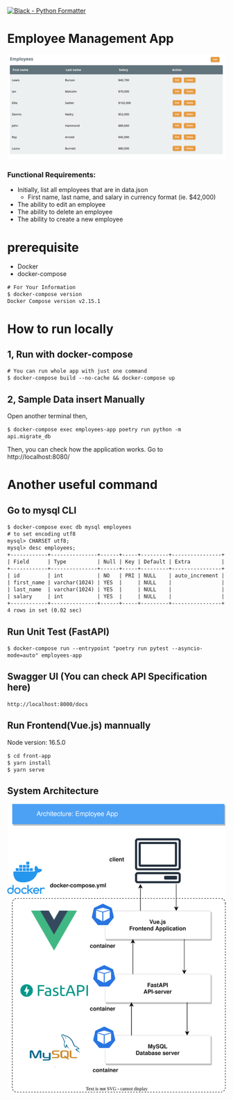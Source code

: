 [![Black - Python Formatter](https://img.shields.io/badge/code%20style-black-black)](https://github.com/psf/black)

# Employee Management App

![](demo.png)

### Functional Requirements:

- Initially, list all employees that are in data.json
  - First name, last name, and salary in currency format (ie. $42,000)
- The ability to edit an employee
- The ability to delete an employee
- The ability to create a new employee

# prerequisite

- Docker
- docker-compose

```
# For Your Information
$ docker-compose version
Docker Compose version v2.15.1
```

# How to run locally

## 1, Run with docker-compose

```Shell
# You can run whole app with just one command
$ docker-compose build --no-cache && docker-compose up
```

## 2, Sample Data insert Manually

Open another terminal then,

```Shell
$ docker-compose exec employees-app poetry run python -m api.migrate_db
```

Then, you can check how the application works.
Go to http://localhost:8080/

# Another useful command

## Go to mysql CLI

```Shell
$ docker-compose exec db mysql employees
# to set encoding utf8
mysql> CHARSET utf8;
mysql> desc employees;
+------------+---------------+------+-----+---------+----------------+
| Field      | Type          | Null | Key | Default | Extra          |
+------------+---------------+------+-----+---------+----------------+
| id         | int           | NO   | PRI | NULL    | auto_increment |
| first_name | varchar(1024) | YES  |     | NULL    |                |
| last_name  | varchar(1024) | YES  |     | NULL    |                |
| salary     | int           | YES  |     | NULL    |                |
+------------+---------------+------+-----+---------+----------------+
4 rows in set (0.02 sec)
```

## Run Unit Test (FastAPI)

```Shell
$ docker-compose run --entrypoint "poetry run pytest --asyncio-mode=auto" employees-app
```

## Swagger UI (You can check API Specification here)

```Shell
http://localhost:8000/docs
```

## Run Frontend(Vue.js) mannually

Node version: 16.5.0

```
$ cd front-app
$ yarn install
$ yarn serve
```

## System Architecture

![](./tech-overview.drawio.svg)
